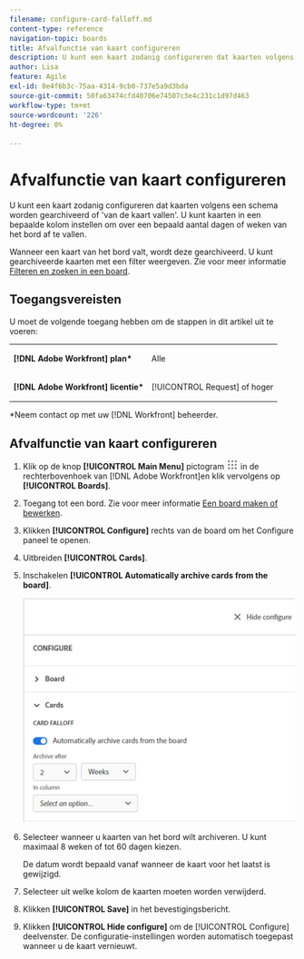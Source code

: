 ```yaml
---
filename: configure-card-falloff.md
content-type: reference
navigation-topic: boards
title: Afvalfunctie van kaart configureren
description: U kunt een kaart zodanig configureren dat kaarten volgens een schema worden gearchiveerd of van de kaart worden gehaald.
author: Lisa
feature: Agile
exl-id: 0e4f6b3c-75aa-4314-9cb0-737e5a9d3bda
source-git-commit: 50fa63474cfd40706e74507c3e4c231c1d97d463
workflow-type: tm+mt
source-wordcount: '226'
ht-degree: 0%

---
```


# Afvalfunctie van kaart configureren

U kunt een kaart zodanig configureren dat kaarten volgens een schema worden gearchiveerd of &#39;van de kaart vallen&#39;. U kunt kaarten in een bepaalde kolom instellen om over een bepaald aantal dagen of weken van het bord af te vallen.

Wanneer een kaart van het bord valt, wordt deze gearchiveerd. U kunt gearchiveerde kaarten met een filter weergeven. Zie voor meer informatie [Filteren en zoeken in een board](/help/quicksilver/agile/get-started-with-boards/filter-search-in-board.md).

## Toegangsvereisten

U moet de volgende toegang hebben om de stappen in dit artikel uit te voeren:

<table style="table-layout:auto"> 
 <col> 
 </col> 
 <col> 
 </col> 
 <tbody> 
  <tr> 
   <td role="rowheader"><strong>[!DNL Adobe Workfront] plan*</strong></td> 
   <td> <p>Alle</p> </td> 
  </tr> 
  <tr> 
   <td role="rowheader"><strong>[!DNL Adobe Workfront] licentie*</strong></td> 
   <td> <p>[!UICONTROL Request] of hoger</p> </td> 
  </tr> 
 </tbody> 
</table>

&#42;Neem contact op met uw [!DNL Workfront] beheerder.

## Afvalfunctie van kaart configureren

1. Klik op de knop **[!UICONTROL Main Menu]** pictogram ![Hoofdmenu](assets/main-menu-icon.png) in de rechterbovenhoek van [!DNL Adobe Workfront]en klik vervolgens op **[!UICONTROL Boards]**.
1. Toegang tot een bord. Zie voor meer informatie [Een board maken of bewerken](../../agile/get-started-with-boards/create-edit-board.md).
1. Klikken **[!UICONTROL Configure]** rechts van de board om het Configure paneel te openen.
1. Uitbreiden **[!UICONTROL Cards]**.
1. Inschakelen **[!UICONTROL Automatically archive cards from the board]**.

   ![Instellingen voor wegvallen van kaarten](assets/card-falloff-switch.png)

1. Selecteer wanneer u kaarten van het bord wilt archiveren. U kunt maximaal 8 weken of tot 60 dagen kiezen.

   De datum wordt bepaald vanaf wanneer de kaart voor het laatst is gewijzigd.

1. Selecteer uit welke kolom de kaarten moeten worden verwijderd.
1. Klikken **[!UICONTROL Save]** in het bevestigingsbericht.
1. Klikken **[!UICONTROL Hide configure]** om de [!UICONTROL Configure] deelvenster. De configuratie-instellingen worden automatisch toegepast wanneer u de kaart vernieuwt.

